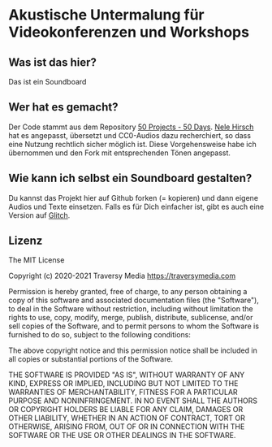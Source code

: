 # Akustische Untermalung für Videokonferenzen und Workshops

## Was ist das hier?

Das ist ein Soundboard 

## Wer hat es gemacht?

Der Code stammt aus dem Repository [50 Projects - 50 Days](https://github.com/bradtraversy/50projects50days). [Nele Hirsch]( https://ebildungslabor.github.io/soundboard/) hat es angepasst, übersetzt und CC0-Audios dazu recherchiert, so dass eine Nutzung rechtlich sicher möglich ist. Diese Vorgehensweise habe ich übernommen und den Fork mit entsprechenden Tönen angepasst. 

## Wie kann ich selbst ein Soundboard gestalten?

Du kannst das Projekt hier auf Github forken (= kopieren) und dann eigene Audios und Texte einsetzen. Falls es für Dich einfacher ist, gibt es auch eine Version auf [Glitch](https://glitch.com/~meinsoundboard).

## Lizenz

The MIT License

Copyright (c) 2020-2021 Traversy Media https://traversymedia.com

Permission is hereby granted, free of charge, to any person obtaining a copy
of this software and associated documentation files (the "Software"), to deal
in the Software without restriction, including without limitation the rights
to use, copy, modify, merge, publish, distribute, sublicense, and/or sell
copies of the Software, and to permit persons to whom the Software is
furnished to do so, subject to the following conditions:

The above copyright notice and this permission notice shall be included in
all copies or substantial portions of the Software.

THE SOFTWARE IS PROVIDED "AS IS", WITHOUT WARRANTY OF ANY KIND, EXPRESS OR
IMPLIED, INCLUDING BUT NOT LIMITED TO THE WARRANTIES OF MERCHANTABILITY,
FITNESS FOR A PARTICULAR PURPOSE AND NONINFRINGEMENT. IN NO EVENT SHALL THE
AUTHORS OR COPYRIGHT HOLDERS BE LIABLE FOR ANY CLAIM, DAMAGES OR OTHER
LIABILITY, WHETHER IN AN ACTION OF CONTRACT, TORT OR OTHERWISE, ARISING FROM,
OUT OF OR IN CONNECTION WITH THE SOFTWARE OR THE USE OR OTHER DEALINGS IN
THE SOFTWARE.

